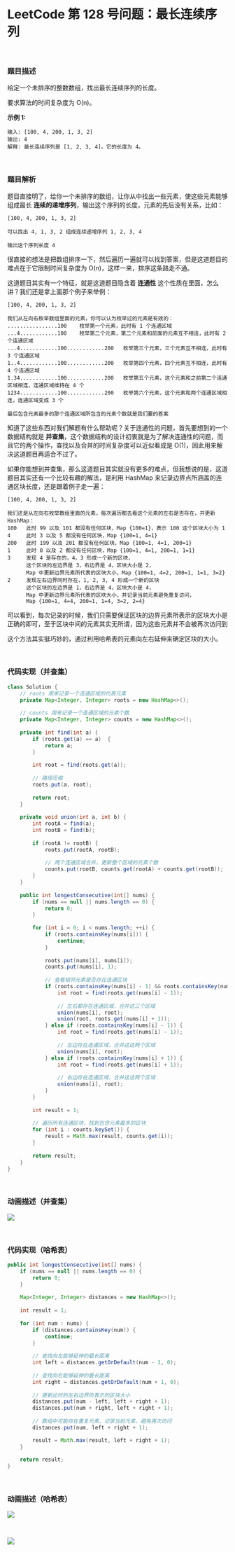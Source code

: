 # LeetCode 第 128 号问题：最长连续序列
<br>

### 题目描述

给定一个未排序的整数数组，找出最长连续序列的长度。

要求算法的时间复杂度为 O(n)。

**示例 1:**

```
输入: [100, 4, 200, 1, 3, 2]
输出: 4
解释: 最长连续序列是 [1, 2, 3, 4]。它的长度为 4。
```

<br>

### 题目解析

题目直接明了，给你一个未排序的数组，让你从中找出一些元素，使这些元素能够组成最长 **连续的递增序列**，输出这个序列的长度，元素的先后没有关系，比如：

```
[100, 4, 200, 1, 3, 2]

可以找出 4, 1, 3, 2 组成连续递增序列 1, 2, 3, 4

输出这个序列长度 4
```
很直接的想法是把数组排序一下，然后遍历一遍就可以找到答案，但是这道题目的难点在于它限制时间复杂度为 O(n)，这样一来，排序这条路走不通。

这道题目其实有一个特征，就是这道题目隐含着 **连通性** 这个性质在里面，怎么讲？我们还是拿上面那个例子来举例：

```
[100, 4, 200, 1, 3, 2]

我们从左向右枚举数组里面的元素，你可以认为枚举过的元素是有效的：
................100    枚举第一个元素，此时有 1 个连通区域
...4............100    枚举第二个元素，第二个元素和前面的元素互不相连，此时有 2 个连通区域
...4............100............200   枚举第三个元素，三个元素互不相连，此时有 3 个连通区域
1..4............100............200   枚举第四个元素，四个元素互不相连，此时有 4 个连通区域
1.34............100............200   枚举第五个元素，这个元素和之前第二个连通区域相连，连通区域维持在 4 个
1234............100............200   枚举第六个元素，这个元素和两个连通区域相连，连通区域变成 3 个

最后包含元素最多的那个连通区域所包含的元素个数就是我们要的答案
```

知道了这些东西对我们解题有什么帮助呢？关于连通性的问题，首先要想到的一个数据结构就是 **并查集**，这个数据结构的设计初衷就是为了解决连通性的问题，而且它的两个操作，查找以及合并的时间复杂度可以近似看成是 O(1)，因此用来解决这道题目再适合不过了。

如果你能想到并查集，那么这道题目其实就没有更多的难点，但我想说的是，这道题目其实还有一个比较有趣的解法，是利用 HashMap 来记录边界点所涵盖的连通区块长度，还是跟着例子走一遍：

```
[100, 4, 200, 1, 3, 2]

我们还是从左向右枚举数组里面的元素，每次遍历都去看这个元素的左右是否存在，并更新 HashMap：
100   此时 99 以及 101 都没有任何区块，Map {100=1}，表示 100 这个区块大小为 1
4     此时 3 以及 5 都没有任何区块，Map {100=1, 4=1}
200   此时 199 以及 201 都没有任何区块，Map {100=1, 4=1, 200=1}
1     此时 0 以及 2 都没有任何区块，Map {100=1, 4=1, 200=1, 1=1}
3     发现 4 是存在的，4，3 形成一个新的区块，
      这个区块的左边界是 3，右边界是 4，区块大小是 2，
      Map 中更新边界元素所代表的区块大小，Map {100=1, 4=2, 200=1, 1=1, 3=2}
2     发现左右边界同时存在，1, 2, 3, 4 形成一个新的区块
      这个区块的左边界是 1，右边界是 4，区块大小是 4，
      Map 中更新边界元素所代表的区块大小，并记录当前元素避免重复访问，
      Map {100=1, 4=4, 200=1, 1=4, 3=2, 2=4}
```

可以看到，每次记录的时候，我们只需要保证区块的边界元素所表示的区块大小是正确的即可，至于区块中间的元素其实无所谓，因为这些元素并不会被再次访问到

这个方法其实挺巧妙的，通过利用哈希表的元素向左右延伸来确定区块的大小。

<br>

### 代码实现（并查集）

```java
class Solution {
    // roots 用来记录一个连通区域的代表元素
    private Map<Integer, Integer> roots = new HashMap<>();
    
    // counts 用来记录一个连通区域的元素个数
    private Map<Integer, Integer> counts = new HashMap<>();
    
    private int find(int a) {
        if (roots.get(a) == a)  {
            return a;
        }
        
        int root = find(roots.get(a));
        
        // 路径压缩
        roots.put(a, root);
        
        return root;
    }
    
    private void union(int a, int b) {
        int rootA = find(a);
        int rootB = find(b);
        
        if (rootA != rootB) {
            roots.put(rootA, rootB);
            
            // 两个连通区域合并，更新整个区域的元素个数
            counts.put(rootB, counts.get(rootA) + counts.get(rootB));
        }
    }
    
    public int longestConsecutive(int[] nums) {
        if (nums == null || nums.length == 0) {
            return 0;
        }
        
        for (int i = 0; i < nums.length; ++i) {
            if (roots.containsKey(nums[i])) {
                continue;
            }
            
            roots.put(nums[i], nums[i]);
            counts.put(nums[i], 1);
            
            // 查看相邻元素是否存在连通区块
            if (roots.containsKey(nums[i] - 1) && roots.containsKey(nums[i] + 1)) {
                int root = find(roots.get(nums[i] - 1));
                
                // 左右都存在连通区域，合并这三个区域
                union(nums[i], root);
                union(root, roots.get(nums[i] + 1));
            } else if (roots.containsKey(nums[i] - 1)) {
                int root = find(roots.get(nums[i] - 1));
                
                // 左边存在连通区域，合并这这两个区域
                union(nums[i], root);
            } else if (roots.containsKey(nums[i] + 1)) {
                int root = find(roots.get(nums[i] + 1));
                
                // 右边存在连通区域，合并这这两个区域
                union(nums[i], root);
            }
        }
        
        int result = 1;
        
        // 遍历所有连通区块，找到包含元素最多的区块
        for (int i : counts.keySet()) {
            result = Math.max(result, counts.get(i));
        }
        
        return result;
    }
}
```

<br>

### 动画描述（并查集）

![](../Animation/128-1.gif)

<br>

### 代码实现（哈希表）

```java
public int longestConsecutive(int[] nums) {
    if (nums == null || nums.length == 0) {
        return 0;
    }
    
    Map<Integer, Integer> distances = new HashMap<>();
    
    int result = 1;
    
    for (int num : nums) {
        if (distances.containsKey(num)) {
            continue;
        }
        
        // 查找向左能够延伸的最长距离
        int left = distances.getOrDefault(num - 1, 0);
        
        // 查找向右能够延伸的最长距离
        int right = distances.getOrDefault(num + 1, 0);
        
        // 更新此时的左右边界所表示的区块大小
        distances.put(num - left, left + right + 1);
        distances.put(num + right, left + right + 1);
        
        // 数组中可能存在重复元素，记录当前元素，避免再次访问
        distances.put(num, left + right + 1);

        result = Math.max(result, left + right + 1);
    }
    
    return result;
}
```

<br>

### 动画描述（哈希表）

![](../Animation/128-2.gif)

<br>

![](../../Pictures/qrcode.jpg)